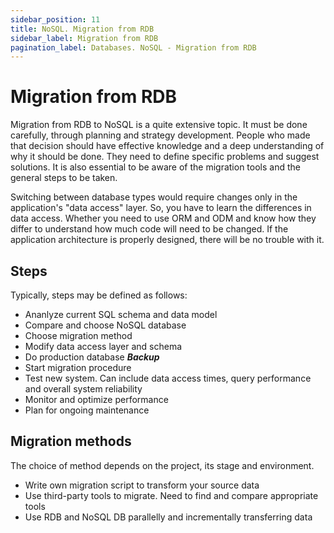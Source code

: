 ```yaml
---
sidebar_position: 11
title: NoSQL. Migration from RDB
sidebar_label: Migration from RDB
pagination_label: Databases. NoSQL - Migration from RDB
---
```


# Migration from RDB

Migration from RDB to NoSQL is a quite extensive topic.
It must be done carefully, through planning and strategy development.
People who made that decision should have effective knowledge and a deep understanding of why it should be done.
They need to define specific problems and suggest solutions.
It is also essential to be aware of the migration tools and the general steps to be taken.

Switching between database types would require changes only in the application's "data access" layer. 
So, you have to learn the differences in data access. 
Whether you need to use ORM and ODM and know how they differ to understand how much code will need to be changed.
If the application architecture is properly designed, there will be no trouble with it.

## Steps

Typically, steps may be defined as follows:
- Ananlyze current SQL schema and data model
- Compare and choose NoSQL database
- Choose migration method
- Modify data access layer and schema
- Do production database ***Backup*** 
- Start migration procedure
- Test new system. Can include data access times, query performance and overall system reliability
- Monitor and optimize performance
- Plan for ongoing maintenance

## Migration methods

The choice of method depends on the project, its stage and environment.
- Write own migration script to transform your source data
- Use third-party tools to migrate. Need to find and compare appropriate tools
- Use RDB and NoSQL DB parallelly and incrementally transferring data